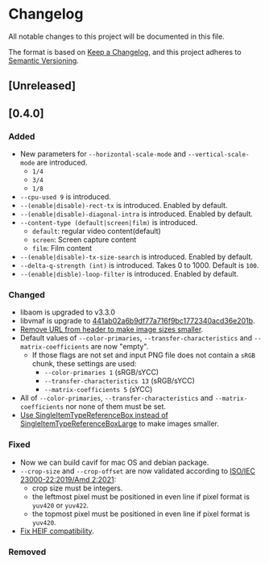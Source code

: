 # Changelog
All notable changes to this project will be documented in this file.

The format is based on [Keep a Changelog](https://keepachangelog.com/en/1.0.0/),
and this project adheres to [Semantic Versioning](https://semver.org/spec/v2.0.0.html).

## [Unreleased]

## [0.4.0]

### Added

- New parameters for `--horizontal-scale-mode` and `--vertical-scale-mode` are introduced.
  - `1/4`
  - `3/4`
  - `1/8`
- `--cpu-used 9` is introduced.
- `--(enable|disable)-rect-tx` is introduced. Enabled by default.
- `--(enable|disable)-diagonal-intra` is introduced. Enabled by default.
- `--content-type (default|screen|film)` is introduced.
  - `default`: regular video content(default)
  - `screen`: Screen capture content
  - `film`: Film content
- `--(enable|disable)-tx-size-search` is introduced. Enabled by default.
- `--delta-q-strength (int)` is introduced. Takes 0 to 1000. Default is `100`.
- `--(enable|disble)-loop-filter` is introduced. Enabled by default.

### Changed
- libaom is upgraded to v3.3.0
- libvmaf is upgrade to [441ab02a6b9df77a716f9bc1772340acd36e201b](https://github.com/Netflix/vmaf/tree/441ab02a6b9df77a716f9bc1772340acd36e201b).
- [Remove URL from header to make image sizes smaller](https://github.com/link-u/cavif/pull/56).
- Default values of `--color-primaries`, `--transfer-characteristics` and `--matrix-coefficients` are now "empty".
  - If those flags are not set and input PNG file does not contain a `sRGB` chunk, these settings are used:
    - `--color-primaries 1` (sRGB/sYCC)
    - `--transfer-characteristics 13` (sRGB/sYCC)
    - `--matrix-coefficients 5` (sYCC)
- All of `--color-primaries`, `--transfer-characteristics` and `--matrix-coefficients` nor none of them must be set.
- [Use SingleItemTypeReferenceBox instead of SingleItemTypeReferenceBoxLarge](https://github.com/link-u/cavif/commit/e271be5eddf1259d7a34315ece967a5e95766f49) to make images smaller.

### Fixed

- Now we can build cavif for mac OS and debian package.
- `--crop-size` and `--crop-offset` are now validated according to [ISO/IEC 23000-22:2019/Amd 2:2021](https://www.iso.org/standard/81634.html):
  - crop size must be integers.
  - the leftmost pixel must be positioned in even line if pixel format is `yuv420` or `yuv422`.
  - the topmost pixel must be positioned in even line if pixel format is `yuv420`.
- [Fix HEIF compatibility](https://github.com/link-u/cavif/commit/2232b3f23646e18607cf6636a967720a6e0ec2d7).

### Removed
